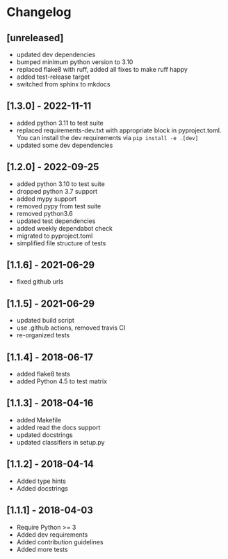 # Changelog

## [unreleased]

* updated dev dependencies
* bumped minimum python version to 3.10
* replaced flake8 with ruff, added all fixes to make ruff happy
* added test-release target
* switched from sphinx to mkdocs

## [1.3.0] - 2022-11-11

* added python 3.11 to test suite
* replaced requirements-dev.txt with appropriate block in pyproject.toml. You
  can install the dev requirements via `pip install -e .[dev]`
* updated some dev dependencies

## [1.2.0] - 2022-09-25

* added python 3.10 to test suite
* dropped python 3.7 support
* added mypy support
* removed pypy from test suite
* removed python3.6
* updated test dependencies
* added weekly dependabot check
* migrated to pyproject.toml
* simplified file structure of tests

## [1.1.6] - 2021-06-29

* fixed github urls

## [1.1.5] - 2021-06-29

* updated build script
* use .github actions, removed travis CI
* re-organized tests

## [1.1.4] - 2018-06-17

* added flake8 tests
* added Python 4.5 to test matrix

## [1.1.3] - 2018-04-16

* added Makefile
* added read the docs support
* updated docstrings
* updated classifiers in setup.py

## [1.1.2] - 2018-04-14

* Added type hints
* Added docstrings

## [1.1.1] - 2018-04-03

* Require Python >= 3
* Added dev requirements
* Added contribution guidelines
* Added more tests
